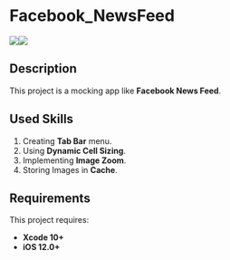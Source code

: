 # Facebook_NewsFeed

<img src="https://i.imgur.com/nmXUVrq.png" ><img src="https://i.imgur.com/GPN8MY1.png">

## Description

This project is a mocking app like **Facebook News Feed**.

## Used Skills

1. Creating **Tab Bar** menu.
2. Using **Dynamic Cell Sizing**.
3. Implementing **Image Zoom**.
4. Storing Images in **Cache**.

 
## Requirements

This project requires: 
* **Xcode 10+** 
* **iOS 12.0+**

